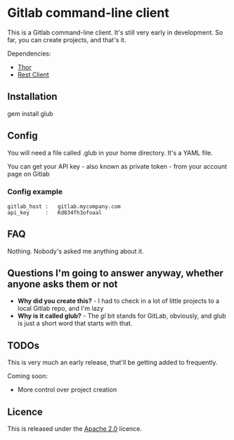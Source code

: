 # Gitlab command-line client

This is a Gitlab command-line client. It's still very early in development. So far, you can create projects, and that's it.

Dependencies:

* [Thor](http://whatisthor.com)
* [Rest Client](http://rubygems.org/gems/rest-client)

## Installation

gem install glub

## Config

You will need a file called .glub in your home directory. It's a YAML file. 

You can get your API key - also known as private token - from your account page on Gitlab

### Config example

    gitlab_host :   gitlab.mycompany.com
    api_key     :   Kd834fh3ofoaal

## FAQ

Nothing. Nobody's asked me anything about it. 

## Questions I'm going to answer anyway, whether anyone asks them or not

* **Why did you create this?** - I had to check in a lot of little projects to a local Gitlab repo, and I'm lazy
* **Why is it called glub?**   - The *gl* bit stands for GitLab, obviously, and glub is just a short word that starts with that. 

## TODOs

This is very much an early release, that'll be getting added to frequently.

Coming soon:

* More control over project creation


## Licence

This is released under the [Apache 2.0](http://www.apache.org/licenses/LICENSE-2.0.html) licence.
